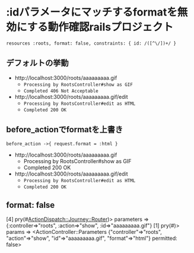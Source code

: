 # :idパラメータにマッチするformatを無効にする動作確認railsプロジェクト
`resources :roots, format: false, constraints: { id: /([^\/])+/ }`

## デフォルトの挙動
* http://localhost:3000/roots/aaaaaaaaa.gif
  * `Processing by RootsController#show as GIF`
  * `Completed 406 Not Acceptable`
* http://localhost:3000/roots/aaaaaaaaa.gif/edit
  * `Processing by RootsController#edit as HTML`
  * `Completed 200 OK`

## before_actionでformatを上書き
`before_action ->{ request.format = :html }`

* http://localhost:3000/roots/aaaaaaaaa.gif
  * Processing by RootsController#show as GIF
  * Completed 200 OK
* http://localhost:3000/roots/aaaaaaaaa.gif/edit
  * `Processing by RootsController#edit as HTML`
  * `Completed 200 OK`

## format: false

[4] pry(#<ActionDispatch::Journey::Router>)> parameters
=> {:controller=>"roots", :action=>"show", :id=>"aaaaaaaaa.gif"}
[1] pry(#<RootsController>)> params
=> <ActionController::Parameters {"controller"=>"roots", "action"=>"show", "id"=>"aaaaaaaaa.gif", "format"=>"html"} permitted: false>
